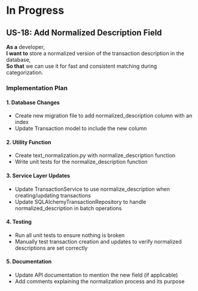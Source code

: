 # In Progress

## US-18: Add Normalized Description Field

**As a** developer,  
**I want to** store a normalized version of the transaction description in the database,  
**So that** we can use it for fast and consistent matching during categorization.

### Implementation Plan

#### 1. Database Changes
- Create new migration file to add normalized_description column with an index
- Update Transaction model to include the new column

#### 2. Utility Function
- Create text_normalization.py with normalize_description function
- Write unit tests for the normalize_description function

#### 3. Service Layer Updates
- Update TransactionService to use normalize_description when creating/updating transactions
- Update SQLAlchemyTransactionRepository to handle normalized_description in batch operations

#### 4. Testing
- Run all unit tests to ensure nothing is broken
- Manually test transaction creation and updates to verify normalized descriptions are set correctly

#### 5. Documentation
- Update API documentation to mention the new field (if applicable)
- Add comments explaining the normalization process and its purpose
